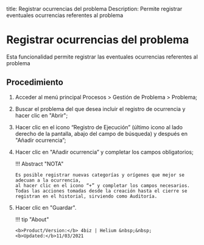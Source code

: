 title: Registrar ocurrencias del problema
Description: Permite registrar eventuales ocurrencias referentes al problema
# Registrar ocurrencias del problema

Esta funcionalidad permite registrar las eventuales ocurrencias referentes al problema

Procedimiento
------------

1.  Acceder al menú principal Procesos \>
    Gestión de Problema \> Problema;

2.  Buscar el problema del que desea incluir el registro de ocurrencia y hacer
    clic en "Abrir";

3.  Hacer clic en el icono “Registro de Ejecución” (último icono al lado derecho de
    la pantalla, abajo del campo de búsqueda) y después en "Añadir ocurrencia”;

4.  Hacer clic en "Añadir ocurrencia” y completar los campos obligatorios;

    !!! Abstract "NOTA"
        
        Es posible registrar nuevas categorías y orígenes que mejor se adecuan a la ocurrencia,
        al hacer clic en el icono “+” y completar los campos necesarios.  
        Todas las acciones tomadas desde la creación hasta el cierre se registran en el historial, sirviendo como Auditoría.

5.  Hacer clic en "Guardar".

    !!! tip "About"

        <b>Product/Version:</b> 4biz | Helium &nbsp;&nbsp;
        <b>Updated:</b>11/03/2021

